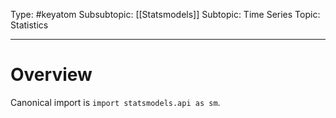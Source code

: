 Type: #keyatom
Subsubtopic: [[Statsmodels]]
Subtopic: Time Series
Topic: Statistics

----
# Overview

Canonical import is `import statsmodels.api as sm`.